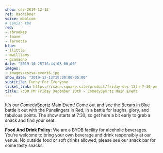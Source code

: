 ```yaml
---
show: csz-2019-12-13
ref: bscribner
voice: mbalcom
# janis: tbd
red:
- sbrookes
- lnave
- larnette
blue:
- llittle
- mwilliams
- gcamacho
date: "2019-10-25T16:44:08-06:00"
images:
- images/cszsa-event6.jpg
show_date: "2019-12-13T19:30:00-05:00"
subtitile: Funny For Everyone
ticket_link: https://cszsa.square.site/product/friday-dec-13th-7-30-pm-comedysportz-main-event/139?cs=true
title: 7:30 PM Friday December 13th - ComedySportz Main Event
---
```


It's our ComedySportz Main Event! Come out and see the Bexars in Blue battle it out with the Punslingers in Red, in a battle for laughs, glory, and fabulous points. The show starts at 7:30, so get here a bit early to grab a snack and find your seat.

**Food And Drink Policy:** We are a BYOB facility for alcoholic beverages. You're welcome to bring your own beverage and drink responsibly at our venue. No outside food or soft drinks allowed; please see our snack bar for some tasty snacks.
